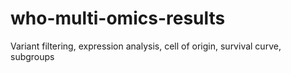 # who-multi-omics-results
Variant filtering, expression analysis, cell of origin, survival curve, subgroups
